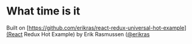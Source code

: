 # What time is it
Built on [https://github.com/erikras/react-redux-universal-hot-example](React Redux Hot Example) by Erik Rasmussen ([@erikras](https://twitter.com/erikras)
